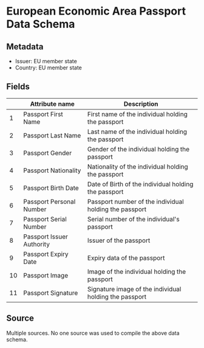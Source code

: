 # European Economic Area Passport Data Schema

## Metadata
* Issuer: EU member state
* Country: EU member state

## Fields

|    | Attribute name            | Description                                            |
|----|---------------------------|--------------------------------------------------------|
| 1  | Passport First Name       | First name of the individual holding the passport      |
| 2  | Passport Last Name        | Last name of the individual holding the passport       |
| 3  | Passport Gender           | Gender of the individual holding the passport          |
| 4  | Passport Nationality      | Nationality of the individual holding the passport     |
| 5  | Passport Birth Date       | Date of Birth of the individual holding the passport   |
| 6  | Passport Personal Number  | Passport number of the individual holding the passport |
| 7  | Passport Serial Number    | Serial number of the individual's passport             |
| 8  | Passport Issuer Authority | Issuer of the passport                                 |
| 9  | Passport Expiry Date      | Expiry data of the passport                            |
| 10 | Passport Image            | Image of the individual holding the passport           |
| 11 | Passport Signature        | Signature image of the individual holding the passport |

## Source

Multiple sources. No one source was used to compile the above data schema.